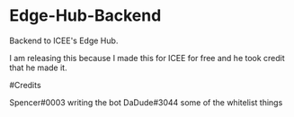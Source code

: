 # Edge-Hub-Backend
Backend to ICEE's Edge Hub.

I am releasing this because I made this for ICEE for free and he took credit that he made it.

#Credits

Spencer#0003 writing the bot
DaDude#3044 some of the whitelist things
